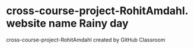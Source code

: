 # cross-course-project-RohitAmdahl. website name Rainy day 
cross-course-project-RohitAmdahl created by GitHub Classroom
